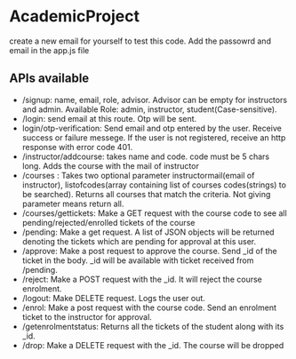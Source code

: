 # AcademicProject

create a new email for yourself to test this code. Add the passowrd and email in the app.js file

## APIs available

- /signup: name, email, role, advisor. Advisor can be empty for instructors and admin. Available Role: admin, instructor, student(Case-sensitive).
- /login: send email at this route. Otp will be sent.
- login/otp-verification: Send email and otp entered by the user. Receive success or failure messege. If the user is not registered, receive an http response with error code 401.
- /instructor/addcourse: takes name and code. code must be 5 chars long. Adds the course with the mail of instructor
- /courses : Takes two optional parameter instructormail(email of instructor), listofcodes(array containing list of courses codes(strings) to be searched). Returns all courses that match the criteria. Not giving parameter means return all.
- /courses/gettickets: Make a GET request with the course code to see all pending/rejected/enrolled tickets of the course
- /pending: Make a get request. A list of JSON objects will be returned denoting the tickets which are pending for approval at this user.
- /approve: Make a post request to approve the course. Send _id of the ticket in the body. _id will be available with ticket received from /pending.
- /reject: Make a POST request with the _id. It will reject the course enrolment.
- /logout: Make DELETE request. Logs the user out.
- /enrol: Make a post request with the course code. Send an enrolment ticket to the instructor for approval.
- /getenrolmentstatus: Returns all the tickets of the student along with its _id.
- /drop: Make a DELETE request with the _id. The course will be dropped